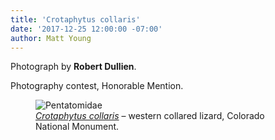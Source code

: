 ```yaml
---
title: 'Crotaphytus collaris'
date: '2017-12-25 12:00:00 -07:00'
author: Matt Young
---
```

Photograph by **Robert Dullien**.

Photography contest, Honorable Mention.
<figure>
<img src="/PT/uploads/2017/DullienR_Crotaphytus_collaris.jpg" alt="Pentatomidae"/>
<figcaption>
<a href="www.reptilesofcolorado.com/lizards-of-colorado"><i>Crotaphytus collaris</i></a> &ndash; western collared lizard, Colorado National Monument.
</figcaption>
</figure>

